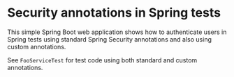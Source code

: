 # Security annotations in Spring tests

This simple Spring Boot web application shows how to authenticate users in Spring tests using
standard Spring Security annotations and also using custom annotations.

See `FooServiceTest` for test code using both standard and custom annotations.